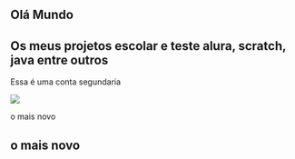 ## Olá Mundo

## Os meus projetos escolar e teste alura, scratch, java entre outros
 Essa é uma conta segundaria 

![](https://media1.tenor.com/m/3_7PwHiaBAsAAAAd/ronaldo-nazario-real-madrid.gif)

o mais novo
## o mais novo
